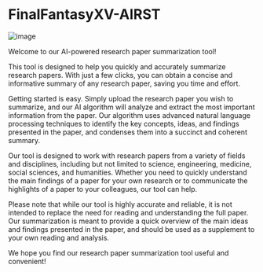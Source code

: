 # FinalFantasyXV-AIRST

![image](https://user-images.githubusercontent.com/94454067/221368914-1cd39521-a34d-4338-bcc7-18999d20c5fa.png)

Welcome to our AI-powered research paper summarization tool!

This tool is designed to help you quickly and accurately summarize research papers. With just a few clicks, you can obtain a concise and informative summary of any research paper, saving you time and effort.

Getting started is easy. Simply upload the research paper you wish to summarize, and our AI algorithm will analyze and extract the most important information from the paper. Our algorithm uses advanced natural language processing techniques to identify the key concepts, ideas, and findings presented in the paper, and condenses them into a succinct and coherent summary.

Our tool is designed to work with research papers from a variety of fields and disciplines, including but not limited to science, engineering, medicine, social sciences, and humanities. Whether you need to quickly understand the main findings of a paper for your own research or to communicate the highlights of a paper to your colleagues, our tool can help.

Please note that while our tool is highly accurate and reliable, it is not intended to replace the need for reading and understanding the full paper. Our summarization is meant to provide a quick overview of the main ideas and findings presented in the paper, and should be used as a supplement to your own reading and analysis.

We hope you find our research paper summarization tool useful and convenient!
